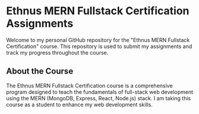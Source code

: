 # Ethnus MERN Fullstack Certification Assignments

Welcome to my personal GitHub repository for the "Ethnus MERN Fullstack Certification" course. This repository is used to submit my assignments and track my progress throughout the course.

## About the Course

The Ethnus MERN Fullstack Certification course is a comprehensive program designed to teach the fundamentals of full-stack web development using the MERN (MongoDB, Express, React, Node.js) stack. I am taking this course as a student to enhance my web development skills.